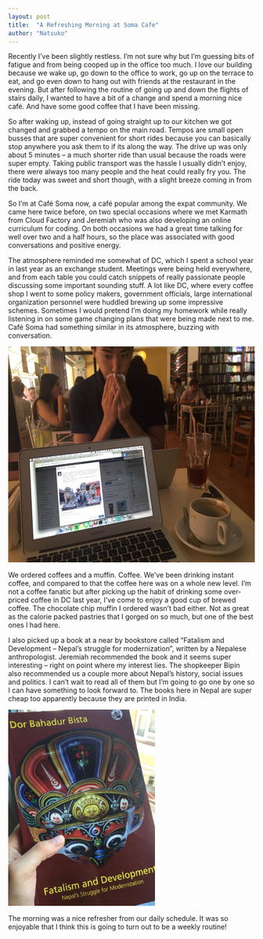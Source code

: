 ```yaml
---
layout: post
title:  "A Refreshing Morning at Soma Cafe"
author: "Natsuko"
---
```



Recently I’ve been slightly restless. I’m not sure why but I’m guessing bits of fatigue and from being cooped up in the office too much. I love our building because we wake up, go down to the office to work, go up on the terrace to eat, and go even down to hang out with friends at the restaurant in the evening. But after following the routine of going up and down the flights of stairs daily, I wanted to have a bit of a change and spend a morning nice café. And have some good coffee that I have been missing.

So after waking up, instead of going straight up to our kitchen we got changed and grabbed a tempo on the main road. Tempos are small open busses that are super convenient for short rides because you can basically stop anywhere you ask them to if its along the way. The drive up was only about 5 minutes – a much shorter ride than usual because the roads were super empty. Taking public transport was the hassle I usually didn’t enjoy, there were always too many people and the heat could really fry you. The ride today was sweet and short though, with a slight breeze coming in from the back. 

So I’m at Café Soma now, a café popular among the expat community. We came here twice before, on two special occasions where we met Karmath from Cloud Factory and Jeremiah who was also developing an online curriculum for coding. On both occasions we had a great time talking for well over two and a half hours, so the place was associated with good conversations and positive energy. 

The atmosphere reminded me somewhat of DC, which I spent a school year in last year as an exchange student. Meetings were being held everywhere, and from each table you could catch snippets of really passionate people discussing some important sounding stuff. A lot like DC, where every coffee shop I went to some policy makers, government officials, large international organization personnel were huddled brewing up some impressive schemes. Sometimes I would pretend I’m doing my homework while really listening in on some game changing plans that were being made next to me. Café Soma had something similar in its atmosphere, buzzing with conversation. 

<img src="/assets/soma2.jpg" style="height:440px; width:590px;">

We ordered coffees and a muffin. Coffee. We’ve been drinking instant coffee, and compared to that the coffee here was on a whole new level. I’m not a coffee fanatic but after picking up the habit of drinking some over-priced coffee in DC last year, I’ve come to enjoy a good cup of brewed coffee. The chocolate chip muffin I ordered wasn’t bad either. Not as great as the calorie packed pastries that I gorged on so much, but one of the best ones I had here. 

I also picked up a book at a near by bookstore called “Fatalism and Development – Nepal’s struggle for modernization”, written by a Nepalese anthropologist. Jeremiah recommended the book and it seems super interesting – right on point where my interest lies. The shopkeeper Bipin also recommended us a couple more about Nepal’s history, social issues and politics. I can’t wait to read all of them but I’m going to go one by one so I can have something to look forward to. The books here in Nepal are super cheap too apparently because they are printed in India. 

<img src="/assets/book.jpg" style="width:300px; height:400px;">

The morning was a nice refresher from our daily schedule. It was so enjoyable that I think this is going to turn out to be a weekly routine!  